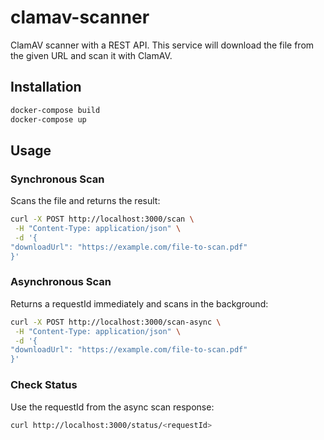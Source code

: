 # clamav-scanner

ClamAV scanner with a REST API. This service will download the file from the given URL and scan it with ClamAV.

## Installation

```bash
docker-compose build
docker-compose up
```

## Usage

### Synchronous Scan

Scans the file and returns the result:

```bash
curl -X POST http://localhost:3000/scan \
 -H "Content-Type: application/json" \
 -d '{
"downloadUrl": "https://example.com/file-to-scan.pdf"
}'
```

### Asynchronous Scan

Returns a requestId immediately and scans in the background:

```bash
curl -X POST http://localhost:3000/scan-async \
 -H "Content-Type: application/json" \
 -d '{
"downloadUrl": "https://example.com/file-to-scan.pdf"
}'
```

### Check Status

Use the requestId from the async scan response:

```bash
curl http://localhost:3000/status/<requestId>
```
